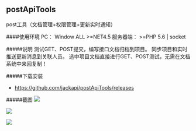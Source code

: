 ## postApiTools

post工具（文档管理+权限管理+更新实时通知）

####使用环境
PC： Window ALL  >=NET4.5
服务器端： >=PHP 5.6  | socket

#####说明
 测试GET、POST提交，编写接口文档归档到项目。
 同步项目和实时推送更新消息到关联人员。
 选中项目文档直接进行GET、POST测试，无需在文档系统中来回复制！
 
#####下载安装
- https://github.com/jackapi/postApiTools/releases

#####截图
[![](https://raw.githubusercontent.com/jackapi/postApiTools/master/images/main.png)](https://raw.githubusercontent.com/jackapi/postApiTools/master/images/main.png)

[![](https://raw.githubusercontent.com/jackapi/postApiTools/master/images/savedoc.png)](https://raw.githubusercontent.com/jackapi/postApiTools/master/images/savedoc.png)

[![](https://raw.githubusercontent.com/jackapi/postApiTools/master/images/message.png)](https://raw.githubusercontent.com/jackapi/postApiTools/master/images/message.png)
